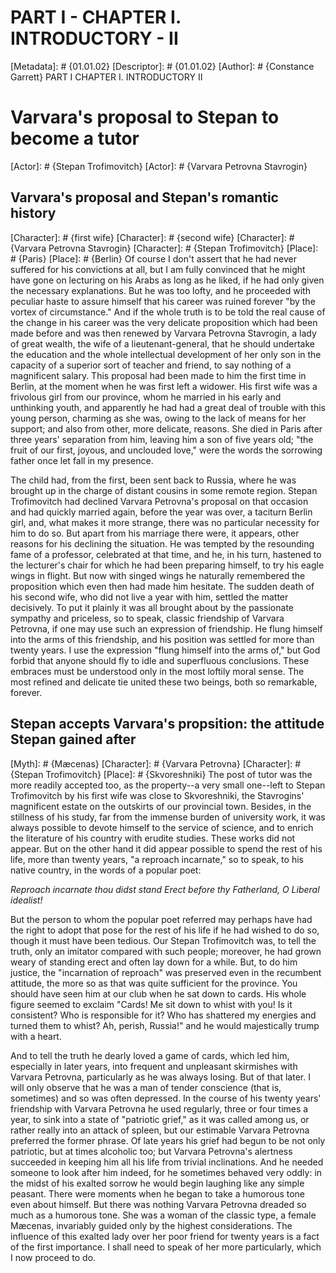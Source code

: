 # PART I - CHAPTER I. INTRODUCTORY - II
[Metadata]: # {01.01.02}
[Descriptor]: # {01.01.02}
[Author]: # {Constance Garrett}
PART I
CHAPTER I. INTRODUCTORY
II
# Varvara's proposal to Stepan to become a tutor
[Actor]: # {Stepan Trofimovitch}
[Actor]: # {Varvara Petrovna Stavrogin}
## Varvara's proposal and Stepan's romantic history
[Character]: # {first wife}
[Character]: # {second wife}
[Character]: # {Varvara Petrovna Stavrogin}
[Character]: # {Stepan Trofimovitch}
[Place]: # {Paris}
[Place]: # {Berlin}
Of course I don't assert that he had never suffered for his convictions at all,
but I am fully convinced that he might have gone on lecturing on his Arabs as
long as he liked, if he had only given the necessary explanations. But he was
too lofty, and he proceeded with peculiar haste to assure himself that his
career was ruined forever "by the vortex of circumstance." And if the whole
truth is to be told the real cause of the change in his career was the very
delicate proposition which had been made before and was then renewed by Varvara
Petrovna Stavrogin, a lady of great wealth, the wife of a lieutenant-general,
that he should undertake the education and the whole intellectual development
of her only son in the capacity of a superior sort of teacher and friend, to
say nothing of a magnificent salary. This proposal had been made to him the
first time in Berlin, at the moment when he was first left a widower. His first
wife was a frivolous girl from our province, whom he married in his early and
unthinking youth, and apparently he had had a great deal of trouble with this
young person, charming as she was, owing to the lack of means for her support;
and also from other, more delicate, reasons. She died in Paris after three
years' separation from him, leaving him a son of five years old; "the fruit of
our first, joyous, and unclouded love," were the words the sorrowing father
once let fall in my presence.

The child had, from the first, been sent back to Russia, where he was brought
up in the charge of distant cousins in some remote region. Stepan Trofimovitch
had declined Varvara Petrovna's proposal on that occasion and had quickly
married again, before the year was over, a taciturn Berlin girl, and, what
makes it more strange, there was no particular necessity for him to do so. But
apart from his marriage there were, it appears, other reasons for his declining
the situation. He was tempted by the resounding fame of a professor, celebrated
at that time, and he, in his turn, hastened to the lecturer's chair for which
he had been preparing himself, to try his eagle wings in flight. But now with
singed wings he naturally remembered the proposition which even then had made
him hesitate. The sudden death of his second wife, who did not live a year with
him, settled the matter decisively. To put it plainly it was all brought about
by the passionate sympathy and priceless, so to speak, classic friendship of
Varvara Petrovna, if one may use such an expression of friendship. He flung
himself into the arms of this friendship, and his position was settled for more
than twenty years. I use the expression "flung himself into the arms of," but
God forbid that anyone should fly to idle and superfluous conclusions. These
embraces must be understood only in the most loftily moral sense. The most
refined and delicate tie united these two beings, both so remarkable, forever.

## Stepan accepts Varvara's propsition: the attitude Stepan gained after
[Myth]: # {Mæcenas}
[Character]: # {Varvara Petrovna}
[Character]: # {Stepan Trofimovitch}
[Place]: # {Skvoreshniki}
The post of tutor was the more readily accepted too, as the property--a very
small one--left to Stepan Trofimovitch by his first wife was close to
Skvoreshniki, the Stavrogins' magnificent estate on the outskirts of our
provincial town. Besides, in the stillness of his study, far from the immense
burden of university work, it was always possible to devote himself to the
service of science, and to enrich the literature of his country with erudite
studies. These works did not appear. But on the other hand it did appear
possible to spend the rest of his life, more than twenty years, "a reproach
incarnate," so to speak, to his native country, in the words of a popular poet:

_Reproach incarnate thou didst stand_ _Erect before thy Fatherland,_ _O Liberal
idealist!_

But the person to whom the popular poet referred may perhaps have had the right
to adopt that pose for the rest of his life if he had wished to do so, though
it must have been tedious. Our Stepan Trofimovitch was, to tell the truth, only
an imitator compared with such people; moreover, he had grown weary of standing
erect and often lay down for a while. But, to do him justice, the "incarnation
of reproach" was preserved even in the recumbent attitude, the more so as that
was quite sufficient for the province. You should have seen him at our club
when he sat down to cards. His whole figure seemed to exclaim "Cards! Me sit
down to whist with you! Is it consistent? Who is responsible for it? Who has
shattered my energies and turned them to whist? Ah, perish, Russia!" and he
would majestically trump with a heart.

And to tell the truth he dearly loved a game of cards, which led him,
especially in later years, into frequent and unpleasant skirmishes with Varvara
Petrovna, particularly as he was always losing. But of that later. I will only
observe that he was a man of tender conscience (that is, sometimes) and so was
often depressed. In the course of his twenty years' friendship with Varvara
Petrovna he used regularly, three or four times a year, to sink into a state of
"patriotic grief," as it was called among us, or rather really into an attack
of spleen, but our estimable Varvara Petrovna preferred the former phrase. Of
late years his grief had begun to be not only patriotic, but at times alcoholic
too; but Varvara Petrovna's alertness succeeded in keeping him all his life
from trivial inclinations. And he needed someone to look after him indeed, for
he sometimes behaved very oddly: in the midst of his exalted sorrow he would
begin laughing like any simple peasant. There were moments when he began to
take a humorous tone even about himself. But there was nothing Varvara Petrovna
dreaded so much as a humorous tone. She was a woman of the classic type, a
female Mæcenas, invariably guided only by the highest considerations. The
influence of this exalted lady over her poor friend for twenty years is a fact
of the first importance. I shall need to speak of her more particularly, which
I now proceed to do.

